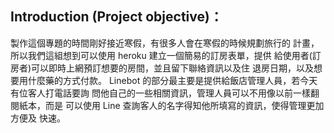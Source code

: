 ## Introduction (Project objective)：
製作這個專題的時間剛好接近寒假，有很多人會在寒假的時候規劃旅行的
計畫，所以我們這組想到可以使用 heroku 建立一個簡易的訂房表單，提供
給使用者(訂房者)可以即時上網預訂想要的房間，並且留下聯絡資訊以及住
退房日期，以及想要用什麼藥的方式付款。
Linebot 的部分最主要是提供給飯店管理人員，若今天有位客人打電話要詢
問他自己的一些相關資訊，管理人員可以不用像以前一樣翻閱紙本，而是
可以使用 Line 查詢客人的名字得知他所填寫的資訊，使得管理更加方便及
快速。
